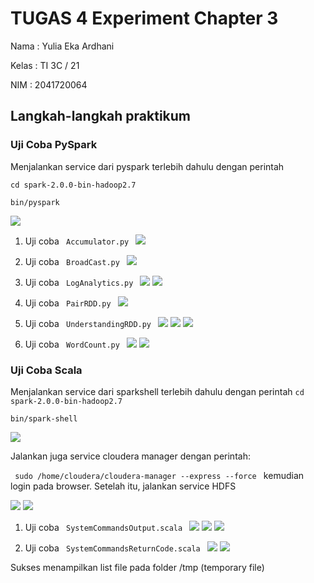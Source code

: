 # TUGAS 4 Experiment Chapter 3

Nama : Yulia Eka Ardhani

Kelas : TI 3C / 21

NIM : 2041720064

## Langkah-langkah praktikum

### Uji Coba PySpark
Menjalankan service dari pyspark terlebih dahulu dengan perintah 

<code>cd spark-2.0.0-bin-hadoop2.7</code>

<code>bin/pyspark</code>

![](ss/ss1.png)

1. Uji coba  <code> Accumulator.py </code>
![](ss/ss2.png)

2. Uji coba <code> BroadCast.py </code>
![](ss/ss3.png)


3. Uji coba <code> LogAnalytics.py </code>
![](ss/ss4.png)
![](ss/ss5.png)

4. Uji coba <code> PairRDD.py </code>
![](ss/ss6.png)

5. Uji coba <code> UnderstandingRDD.py </code>
![](ss/ss7.png)
![](ss/ss8.png)
![](ss/ss9.png)

6. Uji coba <code> WordCount.py </code>
![](ss/ss10.png)
![](ss/ss10_1.png)


### Uji Coba Scala
Menjalankan service dari sparkshell terlebih dahulu dengan perintah
<code>cd spark-2.0.0-bin-hadoop2.7</code>

<code>bin/spark-shell</code>

![](ss/ss11.png)

Jalankan juga service cloudera manager dengan perintah:

<code> sudo /home/cloudera/cloudera-manager --express --force </code>
kemudian login pada browser. Setelah itu, jalankan service HDFS

![](ss/ss12.png)
![](ss/ss13.png)

1. Uji coba <code> SystemCommandsOutput.scala </code>
![](ss/ss14.png)
![](ss/ss15.png)
![](ss/ss16.png)

2. Uji coba <code> SystemCommandsReturnCode.scala </code>
![](ss/ss17.png)
![](ss/ss18.png)

Sukses menampilkan list file pada folder /tmp (temporary file)

